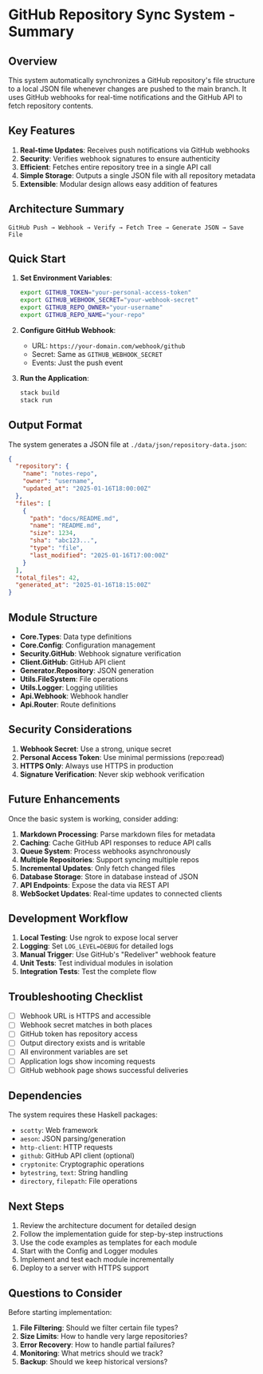 # GitHub Repository Sync System - Summary

## Overview

This system automatically synchronizes a GitHub repository's file structure to a local JSON file whenever changes are pushed to the main branch. It uses GitHub webhooks for real-time notifications and the GitHub API to fetch repository contents.

## Key Features

1. **Real-time Updates**: Receives push notifications via GitHub webhooks
2. **Security**: Verifies webhook signatures to ensure authenticity
3. **Efficient**: Fetches entire repository tree in a single API call
4. **Simple Storage**: Outputs a single JSON file with all repository metadata
5. **Extensible**: Modular design allows easy addition of features

## Architecture Summary

```
GitHub Push → Webhook → Verify → Fetch Tree → Generate JSON → Save File
```

## Quick Start

1. **Set Environment Variables**:
   ```bash
   export GITHUB_TOKEN="your-personal-access-token"
   export GITHUB_WEBHOOK_SECRET="your-webhook-secret"
   export GITHUB_REPO_OWNER="your-username"
   export GITHUB_REPO_NAME="your-repo"
   ```

2. **Configure GitHub Webhook**:
   - URL: `https://your-domain.com/webhook/github`
   - Secret: Same as `GITHUB_WEBHOOK_SECRET`
   - Events: Just the push event

3. **Run the Application**:
   ```bash
   stack build
   stack run
   ```

## Output Format

The system generates a JSON file at `./data/json/repository-data.json`:

```json
{
  "repository": {
    "name": "notes-repo",
    "owner": "username",
    "updated_at": "2025-01-16T18:00:00Z"
  },
  "files": [
    {
      "path": "docs/README.md",
      "name": "README.md",
      "size": 1234,
      "sha": "abc123...",
      "type": "file",
      "last_modified": "2025-01-16T17:00:00Z"
    }
  ],
  "total_files": 42,
  "generated_at": "2025-01-16T18:15:00Z"
}
```

## Module Structure

- **Core.Types**: Data type definitions
- **Core.Config**: Configuration management
- **Security.GitHub**: Webhook signature verification
- **Client.GitHub**: GitHub API client
- **Generator.Repository**: JSON generation
- **Utils.FileSystem**: File operations
- **Utils.Logger**: Logging utilities
- **Api.Webhook**: Webhook handler
- **Api.Router**: Route definitions

## Security Considerations

1. **Webhook Secret**: Use a strong, unique secret
2. **Personal Access Token**: Use minimal permissions (repo:read)
3. **HTTPS Only**: Always use HTTPS in production
4. **Signature Verification**: Never skip webhook verification

## Future Enhancements

Once the basic system is working, consider adding:

1. **Markdown Processing**: Parse markdown files for metadata
2. **Caching**: Cache GitHub API responses to reduce API calls
3. **Queue System**: Process webhooks asynchronously
4. **Multiple Repositories**: Support syncing multiple repos
5. **Incremental Updates**: Only fetch changed files
6. **Database Storage**: Store in database instead of JSON
7. **API Endpoints**: Expose the data via REST API
8. **WebSocket Updates**: Real-time updates to connected clients

## Development Workflow

1. **Local Testing**: Use ngrok to expose local server
2. **Logging**: Set `LOG_LEVEL=DEBUG` for detailed logs
3. **Manual Trigger**: Use GitHub's "Redeliver" webhook feature
4. **Unit Tests**: Test individual modules in isolation
5. **Integration Tests**: Test the complete flow

## Troubleshooting Checklist

- [ ] Webhook URL is HTTPS and accessible
- [ ] Webhook secret matches in both places
- [ ] GitHub token has repository access
- [ ] Output directory exists and is writable
- [ ] All environment variables are set
- [ ] Application logs show incoming requests
- [ ] GitHub webhook page shows successful deliveries

## Dependencies

The system requires these Haskell packages:
- `scotty`: Web framework
- `aeson`: JSON parsing/generation
- `http-client`: HTTP requests
- `github`: GitHub API client (optional)
- `cryptonite`: Cryptographic operations
- `bytestring`, `text`: String handling
- `directory`, `filepath`: File operations

## Next Steps

1. Review the architecture document for detailed design
2. Follow the implementation guide for step-by-step instructions
3. Use the code examples as templates for each module
4. Start with the Config and Logger modules
5. Implement and test each module incrementally
6. Deploy to a server with HTTPS support

## Questions to Consider

Before starting implementation:

1. **File Filtering**: Should we filter certain file types?
2. **Size Limits**: How to handle very large repositories?
3. **Error Recovery**: How to handle partial failures?
4. **Monitoring**: What metrics should we track?
5. **Backup**: Should we keep historical versions?